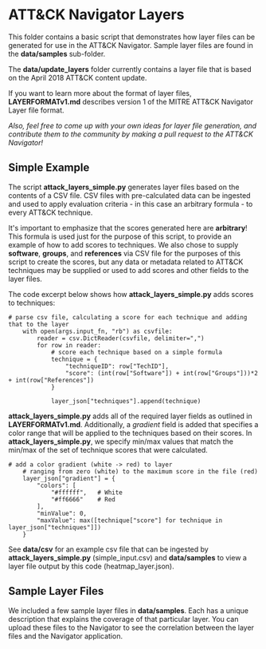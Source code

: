# ATT&CK Navigator Layers

This folder contains a basic script that demonstrates how layer files can be generated for use in the ATT&CK Navigator. Sample layer files are found in the **data/samples** sub-folder.

The **data/update_layers** folder currently contains a layer file that is based on the April 2018 ATT&CK content update.

If you want to learn more about the format of layer files, **LAYERFORMATv1.md** describes version 1 of the MITRE ATT&CK Navigator Layer file format.

*Also, feel free to come up with your own ideas for layer file generation, and contribute them to the community by making a pull request to the ATT&CK Navigator!*

## Simple Example

The script **attack_layers_simple.py** generates layer files based on the contents of a CSV file. CSV files with pre-calculated data can be ingested and used to apply evaluation criteria - in this case an arbitrary formula - to every ATT&CK technique.

It's important to emphasize that the scores generated here are **arbitrary**! This formula is used just for the purpose of this script, to provide an example of how to add scores to techniques. We also chose to supply **software**, **groups**, and **references** via CSV file for the purposes of this script to create the scores, but any data or metadata related to ATT&CK techniques may be supplied or used to add scores and other fields to the layer files.

The code excerpt below shows how **attack_layers_simple.py** adds scores to techniques:

```
# parse csv file, calculating a score for each technique and adding that to the layer
    with open(args.input_fn, "rb") as csvfile:
        reader = csv.DictReader(csvfile, delimiter=",")
        for row in reader:
            # score each technique based on a simple formula
            technique = {
                "techniqueID": row["TechID"],
                "score": (int(row["Software"]) + int(row["Groups"]))*2 + int(row["References"])
            }

            layer_json["techniques"].append(technique)

```

**attack_layers_simple.py** adds all of the required layer fields as outlined in **LAYERFORMATv1.md**. Additionally, a *gradient* field is added that specifies a color range that will be applied to the techniques based on their scores. In **attack_layers_simple.py**, we specify min/max values that match the min/max of the set of technique scores that were calculated.


```
# add a color gradient (white -> red) to layer
    # ranging from zero (white) to the maximum score in the file (red)
    layer_json["gradient"] = {
        "colors": [
            "#ffffff",   # White
            "#ff6666"    # Red
        ],
        "minValue": 0,
        "maxValue": max([technique["score"] for technique in layer_json["techniques"]])
    }
```
See **data/csv** for an example csv file that can be ingested by **attack_layers_simple.py** (simple_input.csv) and **data/samples** to view a layer file output by this code (heatmap_layer.json).

## Sample Layer Files
We included a few sample layer files in **data/samples**. Each has a unique description that explains the coverage of that particular layer. You can upload these files to the Navigator to see the correlation between the layer files and the Navigator application.
